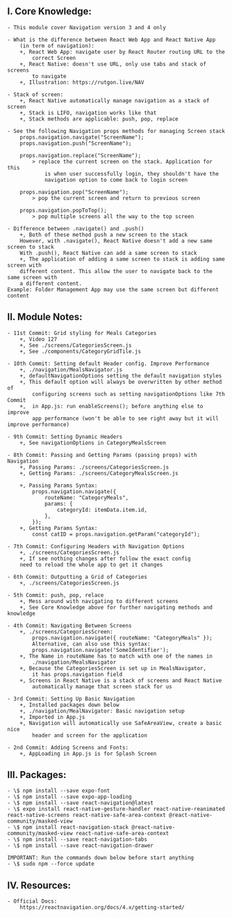 ## I. Core Knowledge:

    - This module cover Navigation version 3 and 4 only

    - What is the difference between React Web App and React Native App
        (in term of navigation):
        +, React Web App: navigate user by React Router routing URL to the
            correct Screen
        +, React Native: doesn't use URL, only use tabs and stack of screens
            to navigate
        +, Illustration: https://rutgon.live/NAV

    - Stack of screen:
        +, React Native automatically manage navigation as a stack of screen
        +, Stack is LIFO, navigation works like that
        +, Stack methods are applicable: push, pop, replace

    - See the following Navigation props methods for managing Screen stack
        props.navigation.navigate("ScreenName");
        props.navigation.push("ScreenName");

        props.navigation.replace("ScreenName");
            > replace the current screen on the stack. Application for this
                is when user successfully login, they shouldn't have the
                navigation option to come back to login screen

        props.navigation.pop("ScreenName");
            > pop the current screen and return to previous screen

        props.navigation.popToTop();
            > pop multiple screens all the way to the top screen

    - Difference between .navigate() and .push()
        +, Both of these method push a new screen to the stack
        However, with .navigate(), React Native doesn't add a new same screen to stack
        With .push(), React Native can add a same screen to stack
        +, The application of adding a same screen to stack is adding same screen with
        different content. This allow the user to navigate back to the same screen with
        a different content.
    Example: Folder Management App may use the same screen but different content

## II. Module Notes:

    - 11st Commit: Grid styling for Meals Categories
        +, Video 127
        +, See ./screens/CategoriesScreen.js
        +, See ./components/CategoryGridTile.js

    - 10th Commit: Setting default Header config. Improve Performance
        +, ./navigation/MealsNavigator.js
        +, defaultNavigationOptions setting the default navigation styles
        +, This default option will always be overwritten by other method of
            configuring screens such as setting navigationOptions like 7th Commit
        +,  in App.js: run enableScreens(); before anything else to improve
            app performance (won't be able to see right away but it will improve performance)

    - 9th Commit: Setting Dynamic Headers
        +, See navigationOptions in CategoryMealsScreen

    - 8th Commit: Passing and Getting Params (passing props) with Navigation
        +, Passing Params: ./screens/CategoriesScreen.js
        +, Getting Params: ./screens/CategoryMealsScreen.js

        +, Passing Params Syntax:
            props.navigation.navigate({
                routeName: "CategoryMeals",
                params: {
                    categoryId: itemData.item.id,
                },
            });
        +, Getting Params Syntax:
            const catID = props.navigation.getParam("categoryId");

    - 7th Commit: Configuring Headers with Navigation Options
        +, ./screens/CategoriesScreen.js
        +, If see nothing changes after follow the exact config
        need to reload the whole app to get it changes

    - 6th Commit: Outputting a Grid of Categories
        +, ./screens/CategoriesScreen.js

    - 5th Commit: push, pop, relace
        +, Mess around with navigating to different screens
        +, See Core Knowledge above for further navigating methods and knowledge

    - 4th Commit: Navigating Between Screens
        +, ./screens/CategoriesScreen:
            props.navigation.navigate({ routeName: "CategoryMeals" });
            Alternative, can also use this syntax:
            props.navigation.navigate('SomeIdentifier');
        +, The Name in routeName has to match with one of the names in
            ./navigation/MealsNavigator
        +, Because the CategoriesScreen is set up in MealsNavigator,
            it has props.navigation field
        +, Screens in React Native is a stack of screens and React Native
            automatically manage that screen stack for us

    - 3rd Commit: Setting Up Basic Navigation
        +, Installed packages down below
        +, ./navigation/MealNavigator: Basic navigation setup
        +, Imported in App.js
        +, Navigation will automatically use SafeAreaView, create a basic nice
            header and screen for the application

    - 2nd Commit: Adding Screens and Fonts:
        +, AppLoading in App.js is for Splash Screen

## III. Packages:

    - \$ npm install --save expo-font
    - \$ npm install --save expo-app-loading
    - \$ npm install --save react-navigation@latest
    - \$ expo install react-native-gesture-handler react-native-reanimated react-native-screens react-native-safe-area-context @react-native-community/masked-view
    - \$ npm install react-navigation-stack @react-native-community/masked-view react-native-safe-area-context
    - \$ npm install --save react-navigation-tabs
    - \$ npm install --save react-navigation-drawer

    IMPORTANT: Run the commands down below before start anything
    - \$ sudo npm --force update

## IV. Resources:

    - Official Docs:
        https://reactnavigation.org/docs/4.x/getting-started/
